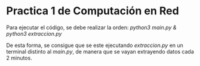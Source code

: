 # Practica 1 de Computación en Red 
Para ejecutar el código, se debe realizar la orden:   _python3 main.py & python3 extraccion.py_ 

De esta forma, se consigue que se este ejecutando _extraccion.py_ en un terminal distinto al _main.py_, de manera que se vayan extrayendo datos cada 2 minutos.
